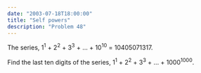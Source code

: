 ```yaml
---
date: "2003-07-18T18:00:00"
title: "Self powers"
description: "Problem 48"
---
```


<p>The series, 1<sup>1</sup> + 2<sup>2</sup> + 3<sup>3</sup> + ... + 10<sup>10</sup> = 10405071317.</p>
<p>Find the last ten digits of the series, 1<sup>1</sup> + 2<sup>2</sup> + 3<sup>3</sup> + ... + 1000<sup>1000</sup>.</p>

